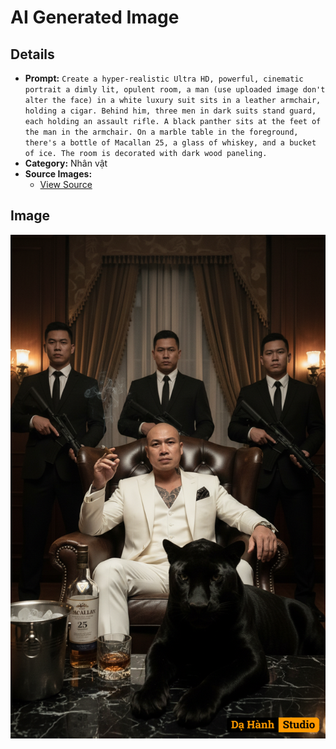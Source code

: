 # AI Generated Image

## Details
- **Prompt:** `Create a hyper-realistic Ultra HD, powerful, cinematic portrait a dimly lit, opulent room, a man (use uploaded image don't alter the face) in a white luxury suit sits in a leather armchair, holding a cigar. Behind him, three men in dark suits stand guard, each holding an assault rifle. A black panther sits at the feet of the man in the armchair. On a marble table in the foreground, there's a bottle of Macallan 25, a glass of whiskey, and a bucket of ice. The room is decorated with dark wood paneling.`
- **Category:** Nhân vật
- **Source Images:**
  - [View Source](https://raw.githubusercontent.com/lenzcomvth/Somethings/main/Models/Male/HungChuaRemake.png)

## Image
![AI Generated Image](./image-2025-10-15T11-31-02-714Z-b6jm9.png)
